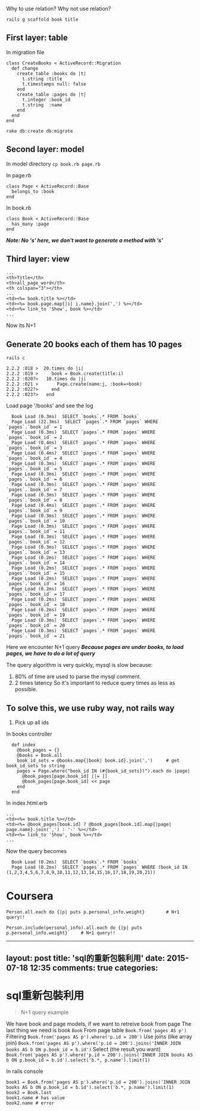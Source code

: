 Why to use relation? Why not use relation?

`rails g scaffold book title`

## First layer: table
In migration file
```
class CreateBooks < ActiveRecord::Migration
  def change
    create_table :books do |t|
      t.string :title
      t.timestamps null: false
    end
    create_table :pages do |t|
      t.integer :book_id
      t.string  :name
    end
  end
end
```

`rake db:create db:migrate`

## Second layer: model
In model directory
`cp book.rb page.rb`

In page.rb
```
class Page < ActiveRecord::Base
  belongs_to :book
end
```

In book.rb
```
class Book < ActiveRecord::Base
  has_many :page
end
```
***Note: No 's' here, we don't want to generate a method with 's'***

## Third layer: view
```
...
<th>Title</th>
<th>all_page_word</th>
<th colspan="3"></th>
...
<td><%= book.title %></td>
<td><%= book.page.map{|i| i.name}.join(',') %></td>
<td><%= link_to 'Show', book %></td>
...
```
Now its N+1

## Generate 20 books each of them has 10 pages
`rails c`
```
2.2.2 :018 >  20.times do |i|
2.2.2 :019 >     book = Book.create(title:i)
2.2.2 :020?>   10.times do |j|
2.2.2 :021 >       Page.create(name:j, :book=>book)
2.2.2 :022?>     end
2.2.2 :023?>   end
```
Load page '/books' and see the log
```
  Book Load (0.3ms)  SELECT `books`.* FROM `books`
  Page Load (22.3ms)  SELECT `pages`.* FROM `pages` WHERE `pages`.`book_id` = 1
  Page Load (0.3ms)  SELECT `pages`.* FROM `pages` WHERE `pages`.`book_id` = 2
  Page Load (0.4ms)  SELECT `pages`.* FROM `pages` WHERE `pages`.`book_id` = 3
  Page Load (0.4ms)  SELECT `pages`.* FROM `pages` WHERE `pages`.`book_id` = 4
  Page Load (0.3ms)  SELECT `pages`.* FROM `pages` WHERE `pages`.`book_id` = 5
  Page Load (0.3ms)  SELECT `pages`.* FROM `pages` WHERE `pages`.`book_id` = 6
  Page Load (0.3ms)  SELECT `pages`.* FROM `pages` WHERE `pages`.`book_id` = 7
  Page Load (0.3ms)  SELECT `pages`.* FROM `pages` WHERE `pages`.`book_id` = 8
  Page Load (0.4ms)  SELECT `pages`.* FROM `pages` WHERE `pages`.`book_id` = 9
  Page Load (0.3ms)  SELECT `pages`.* FROM `pages` WHERE `pages`.`book_id` = 10
  Page Load (0.3ms)  SELECT `pages`.* FROM `pages` WHERE `pages`.`book_id` = 11
  Page Load (0.3ms)  SELECT `pages`.* FROM `pages` WHERE `pages`.`book_id` = 12
  Page Load (0.3ms)  SELECT `pages`.* FROM `pages` WHERE `pages`.`book_id` = 13
  Page Load (0.2ms)  SELECT `pages`.* FROM `pages` WHERE `pages`.`book_id` = 14
  Page Load (0.2ms)  SELECT `pages`.* FROM `pages` WHERE `pages`.`book_id` = 15
  Page Load (0.2ms)  SELECT `pages`.* FROM `pages` WHERE `pages`.`book_id` = 16
  Page Load (0.2ms)  SELECT `pages`.* FROM `pages` WHERE `pages`.`book_id` = 17
  Page Load (0.2ms)  SELECT `pages`.* FROM `pages` WHERE `pages`.`book_id` = 18
  Page Load (0.2ms)  SELECT `pages`.* FROM `pages` WHERE `pages`.`book_id` = 19
  Page Load (0.3ms)  SELECT `pages`.* FROM `pages` WHERE `pages`.`book_id` = 20
  Page Load (0.3ms)  SELECT `pages`.* FROM `pages` WHERE `pages`.`book_id` = 21
```
Here we encounter N+1 query
***Because pages are under books, to load pages, we have to do a lot of query***

The query algorithm is very quickly, mysql is slow because:
1. 80% of time are used to parse the mysql comment.
2. 2 times latency
So it's important to reduce query times as less as possible.

## To solve this, we use ruby way, not rails way
1. Pick up all ids

In books controller
```
  def index
    @book_pages = {}
    @books = Book.all
    book_id_sets = @books.map{|book| book.id}.join(',')		# get book_id_sets to string
    pages = Page.where("book_id IN (#{book_id_sets})").each do |page|
      @book_pages[page.book_id] ||= []
      @book_pages[page.book_id] << page
    end
  end
```
In index.html.erb
```
...
<td><%= book.title %></td>
<td><%= @book_pages[book.id] ? @book_pages[book.id].map{|page| page.name}.join(',') : '-' %></td>
<td><%= link_to 'Show', book %></td>
...
```
Now the query becomes
```
  Book Load (0.2ms)  SELECT `books`.* FROM `books`
  Page Load (0.2ms)  SELECT `pages`.* FROM `pages` WHERE (book_id IN (1,2,3,4,5,6,7,8,9,10,11,12,13,14,15,16,17,18,19,20,21))
```



# Coursera
```
Person.all.each do {|p| puts p.personal_info.weight}		# N+1 query!!

Person.include(personal_info).all.each do {|p| puts p.personal_info.weight}		# N+1 query!!
```


---
layout: post
title: 'sql的重新包裝利用'
date: 2015-07-18 12:35
comments: true
categories:
---
# sql重新包裝利用

 > N+1 query example

We have book and page models, if we want to retreive book from page
The last thing we need is book
`Book`
From page table
`Book.from('pages AS p')`
Filtering
`Book.from('pages AS p').where('p.id = 200')`
Use joins (like array join)
`Book.from('pages AS p').where('p.id = 200').joins('INNER JOIN books AS b ON p.book_id = b.id')`
Select (the result you want)
`Book.from('pages AS p').where('p.id = 200').joins('INNER JOIN books AS b ON p.book_id = b.id').select('b.*, p.name').limit(1)`

In rails console
```
book1 = Book.from('pages AS p').where('p.id = 200').joins('INNER JOIN books AS b ON p.book_id = b.id').select('b.*, p.name').limit(1)
book2 = Book.last
book1.name # has value
book2.name # error
```